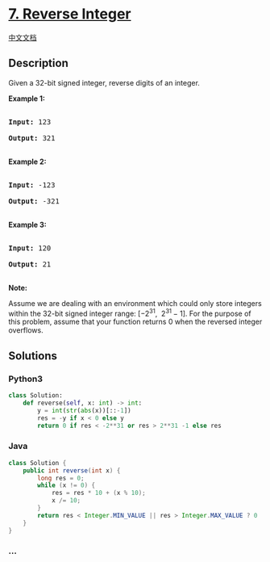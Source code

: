 # [7. Reverse Integer](https://leetcode.com/problems/reverse-integer)

[中文文档](/solution/0000-0099/0007.Reverse%20Integer/README.md)

## Description

<p>Given a 32-bit signed integer, reverse digits of an integer.</p>

<p><strong>Example 1:</strong></p>

<pre>

<strong>Input:</strong> 123

<strong>Output:</strong> 321

</pre>

<p><strong>Example 2:</strong></p>

<pre>

<strong>Input:</strong> -123

<strong>Output:</strong> -321

</pre>

<p><strong>Example 3:</strong></p>

<pre>

<strong>Input:</strong> 120

<strong>Output:</strong> 21

</pre>

<p><strong>Note:</strong><br />

Assume we are dealing with an environment which could only store integers within the 32-bit signed integer range: [&minus;2<sup>31</sup>,&nbsp; 2<sup>31&nbsp;</sup>&minus; 1]. For the purpose of this problem, assume that your function returns 0 when the reversed integer overflows.</p>

## Solutions

<!-- tabs:start -->

### **Python3**

```python
class Solution:
    def reverse(self, x: int) -> int:
        y = int(str(abs(x))[::-1])
        res = -y if x < 0 else y
        return 0 if res < -2**31 or res > 2**31 -1 else res
```

### **Java**

```java
class Solution {
    public int reverse(int x) {
        long res = 0;
        while (x != 0) {
            res = res * 10 + (x % 10);
            x /= 10;
        }
        return res < Integer.MIN_VALUE || res > Integer.MAX_VALUE ? 0 : (int) res;
    }
}
```

### **...**

```

```

<!-- tabs:end -->
